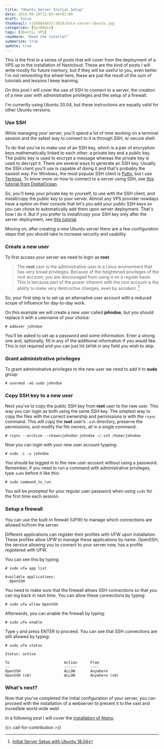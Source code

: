 ```yaml
---
title: "Ubuntu Server Initial Setup"
date: 2019-09-18T12:03:48+01:00
draft: false
thumbnail: v1568845837/2019/data-center-ubuntu.jpg
categories: [SysAdmin]
tags: [Ubuntu, VPS]
readmore: "Read the tutorial"
summarize: true
update: true
---
```


This is the first in a series of posts that will cover from the deployment of a VPS up to the installation of Nextcloud. These are the kind of posts I will write mostly for future memory, but if they will be useful to you, even better. I'm not reinventing the wheel here, these are just the result of the sum of tutorials and lessons I keep learning.

On this post I will cover the use of SSH to connect to a server, the creation of a new user with administrative privileges and the setup of a firewall.

I'm currently using Ubuntu 20.04, but these instructions are equally valid for other Ubuntu versions.

<!--more-->

### Use SSH

While managing your server, you'll spend a lot of time working on a terminal session and the safest way to connect to it is through SSH, or secure shell.

To do that you've to make use of an SSH key, which is a pair of encryption keys mathematically linked to each other: a private key and a public key. The public key is used to encrypt a message whereas the private key is used to decrypt it. There are several ways to generate an SSH key. Usually the SSH client you'll use is capable of doing it and that's probably the easiest way. For Windows, the most popular SSH client is [Putty](https://putty.org/), but I use [Termius](https://www.termius.com/). To know more on how to connect to a server using SSH, see [this tutorial from DigitalOcean](https://www.digitalocean.com/docs/droplets/how-to/connect-with-ssh/).

So, you'll keep your private key to yourself, to use with the SSH client, and install/copy the public key to your server. Almost any VPS provider nowdays have a option on their console that let's you add your public SSH keys so you can chose to automatically add them upon server deployment. That's how I do it. But if you prefer to install/copy your SSH key only after the server deployment, see [this tutorial](https://www.digitalocean.com/community/tutorials/how-to-set-up-ssh-keys-on-ubuntu-1804).

Moving on, after creating a new Ubuntu server there are a few configuration steps that you should take to increase security and usability.

### Create a new user

To first access your server we need to login as **root**.

> The **root** user is the administrative user in a Linux environment that has very broad privileges. Because of the heightened privileges of the root account, you are discouraged from using it on a regular basis. This is because part of the power inherent with the root account is the ability to make very destructive changes, even by accident. [^1]

So, your first step is to set up an alternative user account with a reduced scope of influence for day-to-day work.

On this example we will create a new user called **johndoe**, but you should replace it with a username of your choice:

```plain
# adduser johndoe
```

You'll be asked to set up a password and some information. Enter a strong one and, optionally, fill in any of the additional information if you would like. This is not required and you can just hit `ENTER` in any field you wish to skip.

### Grant administrative privileges

To grant administrative privileges to the new user we need to add it to **sudo** group:
```plain
# usermod -aG sudo johndoe
```

### Copy SSH key to a new user
Next you've to copy the public SSH key from **root** user to the new user. This way you can login as both using the same SSH key. The simplest way to copy the files with the correct ownership and permissions is with the `rsync` command. This will copy the **root** user’s `.ssh` directory, preserve the permissions, and modify the file owners, all in a single command:
```plain
# rsync --archive --chown=johndoe:johndoe ~/.ssh /home/johndoe
```

Now you can login with your new user account typping:
```plain
# sudo -i -u johndoe
```

You should be logged in to the new user account without using a password. Remember, if you need to run a command with administrative privileges, type `sudo` before it like this:
```plain
# sudo command_to_run
```

You will be prompted for your regular user password when using `sudo` for the first time each session.

### Setup a firewall
You can use the built-in firewall (UFW) to manage which connections are allowed to/from the server.

Different applications can register their profiles with UFW upon installation. These profiles allow UFW to manage these applications by name. OpenSSH, the service allowing you to connect to your server now, has a profile registered with UFW.

You can see this by typing:
```plain
# sudo ufw app list
```
```plain
Available applications:
  OpenSSH
```

You need to make sure that the firewall allows SSH connections so that you can log back in next time. You can allow these connections by typing:
```plain
# sudo ufw allow OpenSSH
```

Afterwards, you can enable the firewall by typing:
```plain
# sudo ufw enable
```
Type `y` and press ENTER to proceed. You can see that SSH connections are still allowed by typing:

```plain
# sudo ufw status
```
```plain
Status: active

To                         Action      From
--                         ------      ----
OpenSSH                    ALLOW       Anywhere
OpenSSH (v6)               ALLOW       Anywhere (v6)
```

### What's next?

Now that you've completed the initial configuration of your server, you can proceed with the installation of a webserver to present it to the vast and incredible world wide web!

In a following post I will cover the [installation of Nginx](/nginx-installation-on-ubuntu/).

{{< call-for-contribution >}}

[^1]: [Initial Server Setup with Ubuntu 18.04](https://www.digitalocean.com/community/tutorials/initial-server-setup-with-ubuntu-18-04)
